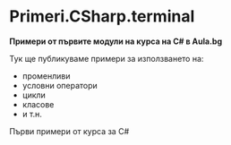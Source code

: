 # Primeri.CSharp.terminal
**Примери от първите модули на курса на C# в Aula.bg**

Тук ще публикуваме примери за използването на:
* променливи
* условни оператори
* цикли
* класове
* и т.н.









Първи примери от курса за C#
